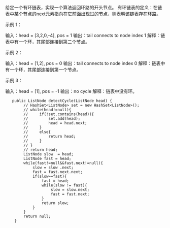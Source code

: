 给定一个有环链表，实现一个算法返回环路的开头节点。
有环链表的定义：在链表中某个节点的next元素指向在它前面出现过的节点，则表明该链表存在环路。


示例 1：

输入：head = [3,2,0,-4], pos = 1
输出：tail connects to node index 1
解释：链表中有一个环，其尾部连接到第二个节点。

示例 2：

输入：head = [1,2], pos = 0
输出：tail connects to node index 0
解释：链表中有一个环，其尾部连接到第一个节点。

示例 3：

输入：head = [1], pos = -1
输出：no cycle
解释：链表中没有环。
```
   public ListNode detectCycle(ListNode head) {
        // HashSet<ListNode> set = new HashSet<ListNode>();
        // while(head!=null){
        //     if(!set.contains(head)){
        //         set.add(head);
        //         head = head.next;
        //     }
        //     else{
        //         return head;
        //     }
        // }
        // return head;
        ListNode slow  = head;
        ListNode fast = head;
        while(fast!=null&&fast.next!=null){
            slow = slow .next;
            fast = fast.next.next;
            if(slow==fast){
                fast = head;
                while(slow != fast){
                    slow = slow.next;
                    fast = fast.next;
                }
                return slow;
            }
        }
        return null;
    }
```